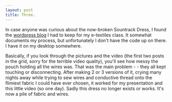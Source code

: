 ```yaml
---
layout: post
title: Three.
---
```


In case anyone was curious about the now-broken Sountrack Dress, I found the [wordpress blog](https://cassandradart.wordpress.com/) I had to keep for my e-textiles class. It somewhat documents my process, but unfortunately I don't have the code up on there. I have it on my desktop somewhere.

Basically, if you look through the pictures and the video (the first two posts in the grid, sorry for the terrible video quality), you'll see how messy the pouch holding all the wires was. That was the main problem - - they all kept touching or disconnecting. After making 2 or 3 versions of it, crying many nights away while trying to sew wires and conductive thread onto the flimiest fabric I could have ever chosen, it worked for my presentation and this little video (so one day). Sadly this dress no longer exists or works. It's now a pile of fabric and wires.
